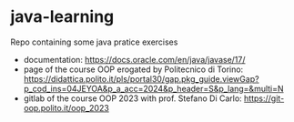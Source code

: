 # java-learning
Repo containing some java pratice exercises
- documentation: https://docs.oracle.com/en/java/javase/17/
- page of the course OOP erogated by Politecnico di Torino: https://didattica.polito.it/pls/portal30/gap.pkg_guide.viewGap?p_cod_ins=04JEYOA&p_a_acc=2024&p_header=S&p_lang=&multi=N
- gitlab of the course OOP 2023 with prof. Stefano Di Carlo: https://git-oop.polito.it/oop_2023

